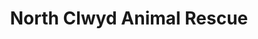 ---
title: "North Clwyd Animal Rescue"
url: /denbigh/north-clwyd-animal-rescue/
shop: Gebrauchtwaren
---